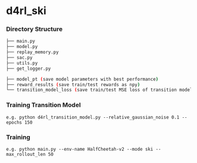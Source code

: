 # d4rl_ski

### Directory Structure

```bash
├── main.py
├── model.py
├── replay_memory.py
├── sac.py
├── utils.py
├── get_logger.py

├── model_pt (save model parameters with best performance)
├── reward_results (save train/test rewards as npy)
└── transition_model_loss (save train/test MSE loss of transition model in logger and plotting forms)
``` 

### Training Transition Model
```
e.g. python d4rl_transition_model.py --relative_gaussian_noise 0.1 --epochs 150
```

### Training
```
e.g. python main.py --env-name HalfCheetah-v2 --mode ski --max_rollout_len 50
```
